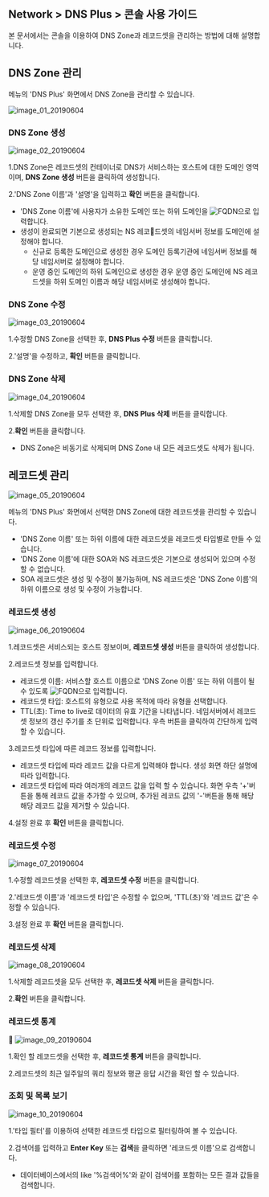 ## Network > DNS Plus > 콘솔 사용 가이드

본 문서에서는 콘솔을 이용하여 DNS Zone과 레코드셋을 관리하는 방법에 대해 설명합니다.

## DNS Zone 관리

메뉴의 'DNS Plus' 화면에서 DNS Zone을 관리할 수 있습니다.

![image_01_20190604](https://static.toastoven.net/prod_dnsplus/image_01_20190604.png)

### DNS Zone 생성

![image_02_20190604](https://static.toastoven.net/prod_dnsplus/image_02_20190604.png)

1.DNS Zone은 레코드셋의 컨테이너로 DNS가 서비스하는 호스트에 대한 도메인 영역이며, **DNS Zone 생성** 버튼을 클릭하여 생성합니다.

2.'DNS Zone 이름'과 '설명'을 입력하고 **확인** 버튼을 클릭합니다.  

- 'DNS Zone 이름'에 사용자가 소유한 도메인 또는 하위 도메인을 ![FQDN](https://en.wikipedia.org/wiki/Fully_qualified_domain_name)으로 입력합니다.
- 생성이 완료되면 기본으로 생성되는 NS 레코드셋의 네임서버 정보를 도메인에 설정해야 합니다.
	- 신규로 등록한 도메인으로 생성한 경우 도메인 등록기관에 네임서버 정보를 해당 네임서버로 설정해야 합니다.
	- 운영 중인 도메인의 하위 도메인으로 생성한 경우 운영 중인 도메인에 NS 레코드셋을 하위 도메인 이름과 해당 네임서버로 생성해야 합니다.

### DNS Zone 수정

![image_03_20190604](https://static.toastoven.net/prod_dnsplus/image_03_20190604.png)

1.수정할 DNS Zone을 선택한 후, **DNS Plus 수정** 버튼을 클릭합니다.

2.'설명'을 수정하고, **확인** 버튼을 클릭합니다.

### DNS Zone 삭제

![image_04_20190604](https://static.toastoven.net/prod_dnsplus/image_04_20190604.png)

1.삭제할 DNS Zone을 모두 선택한 후, **DNS Plus 삭제** 버튼을 클릭합니다.

2.**확인** 버튼을 클릭합니다.

- DNS Zone은 비동기로 삭제되며 DNS Zone 내 모든 레코드셋도 삭제가 됩니다.

## 레코드셋 관리

![image_05_20190604](https://static.toastoven.net/prod_dnsplus/image_05_20190604.png)

메뉴의 'DNS Plus' 화면에서 선택한 DNS Zone에 대한 레코드셋을 관리할 수 있습니다.

- 'DNS Zone 이름' 또는 하위 이름에 대한 레코드셋을 레코드셋 타입별로 만들 수 있습니다.
- 'DNS Zone 이름'에 대한 SOA와 NS 레코드셋은 기본으로 생성되어 있으며 수정할 수 없습니다.
- SOA 레코드셋은 생성 및 수정이 불가능하며, NS 레코드셋은 'DNS Zone 이름'의 하위 이름으로 생성 및 수정이 가능합니다.

### 레코드셋 생성

![image_06_20190604](https://static.toastoven.net/prod_dnsplus/image_06_20190604.png)

1.레코드셋은 서비스되는 호스트 정보이며, **레코드셋 생성** 버튼을 클릭하여 생성합니다.

2.레코드셋 정보를 입력합니다.

- 레코드셋 이름: 서비스할 호스트 이름으로 'DNS Zone 이름' 또는 하위 이름이 될 수 있도록 ![FQDN](https://en.wikipedia.org/wiki/Fully_qualified_domain_name)으로 입력합니다.
- 레코드셋 타입: 호스트의 유형으로 사용 목적에 따라 유형을 선택합니다.
- TTL(초): Time to live로 데이터의 유효 기간을 나타냅니다. 네임서버에서 레코드셋 정보의 갱신 주기를 초 단위로 입력합니다. 우측 버튼을 클릭하여 간단하게 입력할 수 있습니다.

3.레코드셋 타입에 따른 레코드 정보를 입력합니다.

- 레코드셋 타입에 따라 레코드 값을 다르게 입력해야 합니다. 생성 화면 하단 설명에 따라 입력합니다.
- 레코드셋 타입에 따라 여러개의 레코드 값을 입력 할 수 있습니다. 화면 우측 '+'버튼을 통해 레코드 값을 추가할 수 있으며, 추가된 레코드 값의 '-'버튼을 통해 해당 해당 레코드 값을 제거할 수 있습니다.

4.설정 완료 후 **확인** 버튼을 클릭합니다.

### 레코드셋 수정

![image_07_20190604](https://static.toastoven.net/prod_dnsplus/image_07_20190604.png)

1.수정할 레코드셋을 선택한 후, **레코드셋 수정** 버튼을 클릭합니다.

2.'레코드셋 이름'과 '레코드셋 타입'은 수정할 수 없으며, 'TTL(초)'와 '레코드 값'은 수정할 수 있습니다.

3.설정 완료 후 **확인** 버튼을 클릭합니다.

### 레코드셋 삭제

![image_08_20190604](https://static.toastoven.net/prod_dnsplus/image_08_20190604.png)

1.삭제할 레코드셋을 모두 선택한 후, **레코드셋 삭제** 버튼을 클릭합니다.

2.**확인** 버튼을 클릭합니다.

### 레코드셋 통계

![image_09_20190604](https://static.toastoven.net/prod_dnsplus/image_09_20190604.png)

1.확인 할 레코드셋을 선택한 후, **레코드셋 통계** 버튼을 클릭합니다.

2.레코드셋의 최근 일주일의 쿼리 정보와 평균 응답 시간을 확인 할 수 있습니다.


### 조회 및 목록 보기

![image_10_20190604](https://static.toastoven.net/prod_dnsplus/image_10_20190604.png)

1.'타입 필터'를 이용하여 선택한 레코드셋 타입으로 필터링하여 볼 수 있습니다.

2.검색어를 입력하고 **Enter Key** 또는 **검색**을 클릭하면 '레코드셋 이름'으로 검색합니다.  

- 데이터베이스에서의 like '%검색어%'와 같이 검색어를 포함하는 모든 결과 값들을 검색합니다.
